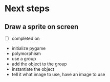 
# Next steps

## Draw a sprite on screen

* [ ] completed on

* initialize pygame
* polymorphism
* use a group
* add the object to the group
* instantiate the object
* tell it what image to use, have an image to use
